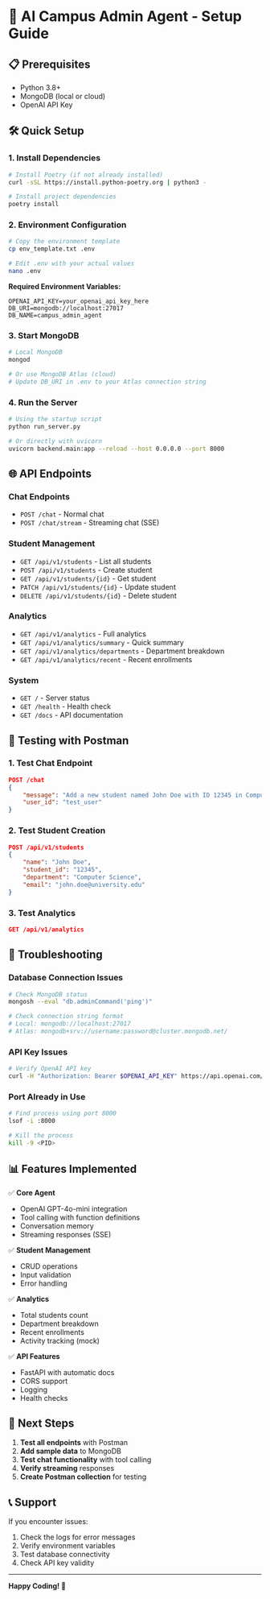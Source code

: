 # 🚀 AI Campus Admin Agent - Setup Guide

## 📋 Prerequisites

- Python 3.8+
- MongoDB (local or cloud)
- OpenAI API Key

## 🛠 Quick Setup

### 1. **Install Dependencies**
```bash
# Install Poetry (if not already installed)
curl -sSL https://install.python-poetry.org | python3 -

# Install project dependencies
poetry install
```

### 2. **Environment Configuration**
```bash
# Copy the environment template
cp env_template.txt .env

# Edit .env with your actual values
nano .env
```

**Required Environment Variables:**
```env
OPENAI_API_KEY=your_openai_api_key_here
DB_URI=mongodb://localhost:27017
DB_NAME=campus_admin_agent
```

### 3. **Start MongoDB**
```bash
# Local MongoDB
mongod

# Or use MongoDB Atlas (cloud)
# Update DB_URI in .env to your Atlas connection string
```

### 4. **Run the Server**
```bash
# Using the startup script
python run_server.py

# Or directly with uvicorn
uvicorn backend.main:app --reload --host 0.0.0.0 --port 8000
```

## 🌐 API Endpoints

### **Chat Endpoints**
- `POST /chat` - Normal chat
- `POST /chat/stream` - Streaming chat (SSE)

### **Student Management**
- `GET /api/v1/students` - List all students
- `POST /api/v1/students` - Create student
- `GET /api/v1/students/{id}` - Get student
- `PATCH /api/v1/students/{id}` - Update student
- `DELETE /api/v1/students/{id}` - Delete student

### **Analytics**
- `GET /api/v1/analytics` - Full analytics
- `GET /api/v1/analytics/summary` - Quick summary
- `GET /api/v1/analytics/departments` - Department breakdown
- `GET /api/v1/analytics/recent` - Recent enrollments

### **System**
- `GET /` - Server status
- `GET /health` - Health check
- `GET /docs` - API documentation

## 🧪 Testing with Postman

### **1. Test Chat Endpoint**
```json
POST /chat
{
    "message": "Add a new student named John Doe with ID 12345 in Computer Science department",
    "user_id": "test_user"
}
```

### **2. Test Student Creation**
```json
POST /api/v1/students
{
    "name": "John Doe",
    "student_id": "12345",
    "department": "Computer Science",
    "email": "john.doe@university.edu"
}
```

### **3. Test Analytics**
```json
GET /api/v1/analytics
```

## 🔧 Troubleshooting

### **Database Connection Issues**
```bash
# Check MongoDB status
mongosh --eval "db.adminCommand('ping')"

# Check connection string format
# Local: mongodb://localhost:27017
# Atlas: mongodb+srv://username:password@cluster.mongodb.net/
```

### **API Key Issues**
```bash
# Verify OpenAI API key
curl -H "Authorization: Bearer $OPENAI_API_KEY" https://api.openai.com/v1/models
```

### **Port Already in Use**
```bash
# Find process using port 8000
lsof -i :8000

# Kill the process
kill -9 <PID>
```

## 📊 Features Implemented

✅ **Core Agent**
- OpenAI GPT-4o-mini integration
- Tool calling with function definitions
- Conversation memory
- Streaming responses (SSE)

✅ **Student Management**
- CRUD operations
- Input validation
- Error handling

✅ **Analytics**
- Total students count
- Department breakdown
- Recent enrollments
- Activity tracking (mock)

✅ **API Features**
- FastAPI with automatic docs
- CORS support
- Logging
- Health checks

## 🎯 Next Steps

1. **Test all endpoints** with Postman
2. **Add sample data** to MongoDB
3. **Test chat functionality** with tool calling
4. **Verify streaming** responses
5. **Create Postman collection** for testing

## 📞 Support

If you encounter issues:
1. Check the logs for error messages
2. Verify environment variables
3. Test database connectivity
4. Check API key validity

---

**Happy Coding! 🎉**
